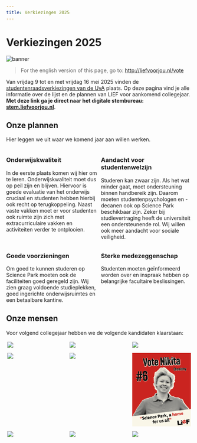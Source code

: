 ```yaml
---
title: Verkiezingen 2025
---
```

# Verkiezingen 2025
![banner](assets/imgs/verkiezingen2025/website_01.jpg)

> For the english version of this page, go to: http://liefvoorjou.nl/vote

Van vrijdag 9 tot en met vrijdag 16 mei 2025 vinden de [studentenraadsverkiezingen van de UvA](https://student.uva.nl/onderwerpen/studentenraadsverkiezingen) plaats. Op deze pagina vind je alle informatie over de lijst en de plannen van LIEF voor aankomend collegejaar. **Met deze link ga je direct naar het digitale stembureau: [stem.liefvoorjou.nl](http://stem.liefvoorjou.nl)**.

## Onze plannen
Hier leggen we uit waar we komend jaar aan willen werken.

<div style="display: grid; grid-template-columns: 1fr 1fr; gap: 10px;">
  <div><h3>Onderwijskwaliteit</h3>In de eerste plaats komen wij hier om te leren. Onderwijskwaliteit moet dus op peil zijn en blijven. Hiervoor is goede evaluatie van het onderwijs cruciaal en studenten hebben hierbij ook recht op terugkoppeling. Naast vaste vakken moet er voor studenten ook ruimte zijn zich met extracurriculaire vakken en activiteiten verder te ontplooien.</div>
  <div><h3>Aandacht voor studentenwelzijn</h3>Studeren kan zwaar zijn. Als het wat minder gaat, moet ondersteuning binnen handbereik zijn. Daarom moeten studentenpsychologen en -decanen ook op Science Park beschikbaar zijn. Zeker bij studievertraging heeft de universiteit een ondersteunende rol. Wij willen ook meer aandacht voor sociale veiligheid.</div>
  <div><h3>Goede voorzieningen</h3>Om goed te kunnen studeren op Science Park moeten ook de faciliteiten goed geregeld zijn. Wij zien graag voldoende studieplekken, goed ingerichte onderwijsruimtes en een betaalbare kantine.</div>
  <div><h3>Sterke medezeggenschap</h3>Studenten moeten geïnformeerd worden over en inspraak hebben op belangrijke facultaire beslissingen.</div>
</div>



## Onze mensen
Voor volgend collegejaar hebben we de volgende kandidaten klaarstaan:
<div style="display: grid; grid-template-columns: repeat(3, 1fr); gap: 5px;">
  <div style="padding: 2pt;"><img src="assets/imgs/verkiezingen2025/socials ENkandidaten_01.jpg" width=100%></div>
  <div style="padding: 2pt;"><img src="assets/imgs/verkiezingen2025/socials ENkandidaten_02.jpg" width=100%></div>
  <div style="padding: 2pt;"><img src="assets/imgs/verkiezingen2025/socials ENkandidaten_03.jpg" width=100%></div>
  <div style="padding: 2pt;"><img src="assets/imgs/verkiezingen2025/socials ENkandidaten_04.jpg" width=100%></div>
  <div style="padding: 2pt;"><img src="assets/imgs/verkiezingen2025/socials ENkandidaten_05.jpg" width=100%></div>
  <div style="padding: 2pt;"><img src="assets/imgs/verkiezingen2025/socials ENkandidaten_06.png" width=100%></div>
  <div style="padding: 2pt;"><img src="assets/imgs/verkiezingen2025/socials ENkandidaten_07.jpg" width=100%></div>
  <div style="padding: 2pt;"><img src="assets/imgs/verkiezingen2025/socials ENkandidaten_08.jpg" width=100%></div>
  <div style="padding: 2pt;"><img src="assets/imgs/verkiezingen2025/socials ENkandidaten_09.jpg" width=100%></div>
</div>

